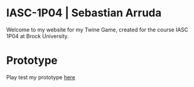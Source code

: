 # IASC-1P04 | Sebastian Arruda

Welcome to my website for my Twine Game, created for the course IASC 1P04 at Brock University.

# Prototype

Play test my prototype [here](prototype/TwineGamePrototype.html)
